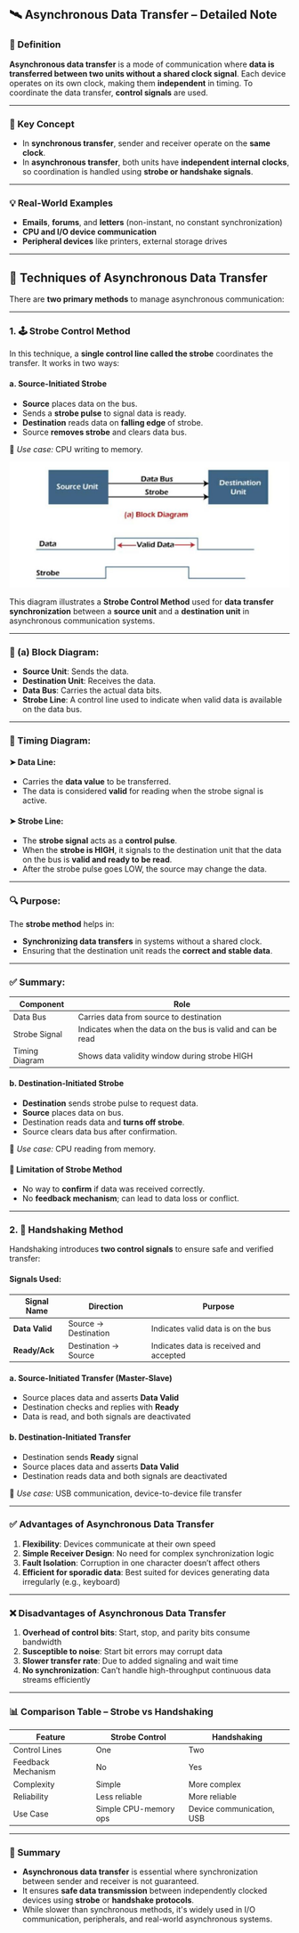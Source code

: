 

## 🛰️ Asynchronous Data Transfer – Detailed Note

### 📌 Definition

**Asynchronous data transfer** is a mode of communication where **data is transferred between two units without a shared clock signal**. Each device operates on its own clock, making them **independent** in timing. To coordinate the data transfer, **control signals** are used.

---

### 📖 Key Concept

* In **synchronous transfer**, sender and receiver operate on the **same clock**.
* In **asynchronous transfer**, both units have **independent internal clocks**, so coordination is handled using **strobe or handshake signals**.

---

### 💡 Real-World Examples

* **Emails**, **forums**, and **letters** (non-instant, no constant synchronization)
* **CPU and I/O device communication**
* **Peripheral devices** like printers, external storage drives

---

## 🧩 Techniques of Asynchronous Data Transfer

There are **two primary methods** to manage asynchronous communication:

---

### 1. 🕹️ Strobe Control Method

In this technique, a **single control line called the strobe** coordinates the transfer. It works in two ways:

#### a. Source-Initiated Strobe

* **Source** places data on the bus.
* Sends a **strobe pulse** to signal data is ready.
* **Destination** reads data on **falling edge** of strobe.
* Source **removes strobe** and clears data bus.

📌 *Use case:* CPU writing to memory.

![alt text](image-65.png)

This diagram illustrates a **Strobe Control Method** used for **data transfer synchronization** between a **source unit** and a **destination unit** in asynchronous communication systems.

---

### 🔹 (a) Block Diagram:

* **Source Unit**: Sends the data.
* **Destination Unit**: Receives the data.
* **Data Bus**: Carries the actual data bits.
* **Strobe Line**: A control line used to indicate when valid data is available on the data bus.

---

### 🔹 Timing Diagram:

#### ➤ **Data Line**:

* Carries the **data value** to be transferred.
* The data is considered **valid** for reading when the strobe signal is active.

#### ➤ **Strobe Line**:

* The **strobe signal** acts as a **control pulse**.
* When the **strobe is HIGH**, it signals to the destination unit that the data on the bus is **valid and ready to be read**.
* After the strobe pulse goes LOW, the source may change the data.

---

### 🔍 Purpose:

The **strobe method** helps in:

* **Synchronizing data transfers** in systems without a shared clock.
* Ensuring that the destination unit reads the **correct and stable data**.

---

### ✅ Summary:

| Component      | Role                                                        |
| -------------- | ----------------------------------------------------------- |
| Data Bus       | Carries data from source to destination                     |
| Strobe Signal  | Indicates when the data on the bus is valid and can be read |
| Timing Diagram | Shows data validity window during strobe HIGH               |





#### b. Destination-Initiated Strobe

* **Destination** sends strobe pulse to request data.
* **Source** places data on bus.
* Destination reads data and **turns off strobe**.
* Source clears data bus after confirmation.

📌 *Use case:* CPU reading from memory.

#### 🔁 Limitation of Strobe Method

* No way to **confirm** if data was received correctly.
* No **feedback mechanism**; can lead to data loss or conflict.

---

### 2. 🤝 Handshaking Method

Handshaking introduces **two control signals** to ensure safe and verified transfer:

#### Signals Used:

| Signal Name    | Direction            | Purpose                                 |
| -------------- | -------------------- | --------------------------------------- |
| **Data Valid** | Source → Destination | Indicates valid data is on the bus      |
| **Ready/Ack**  | Destination → Source | Indicates data is received and accepted |

#### a. Source-Initiated Transfer (Master-Slave)

* Source places data and asserts **Data Valid**
* Destination checks and replies with **Ready**
* Data is read, and both signals are deactivated

#### b. Destination-Initiated Transfer

* Destination sends **Ready** signal
* Source places data and asserts **Data Valid**
* Destination reads data and both signals are deactivated

📌 *Use case:* USB communication, device-to-device file transfer

---

### ✅ Advantages of Asynchronous Data Transfer

1. **Flexibility**: Devices communicate at their own speed
2. **Simple Receiver Design**: No need for complex synchronization logic
3. **Fault Isolation**: Corruption in one character doesn’t affect others
4. **Efficient for sporadic data**: Best suited for devices generating data irregularly (e.g., keyboard)

---

### ❌ Disadvantages of Asynchronous Data Transfer

1. **Overhead of control bits**: Start, stop, and parity bits consume bandwidth
2. **Susceptible to noise**: Start bit errors may corrupt data
3. **Slower transfer rate**: Due to added signaling and wait time
4. **No synchronization**: Can’t handle high-throughput continuous data streams efficiently

---

### 📊 Comparison Table – Strobe vs Handshaking

| Feature            | Strobe Control        | Handshaking               |
| ------------------ | --------------------- | ------------------------- |
| Control Lines      | One                   | Two                       |
| Feedback Mechanism | No                    | Yes                       |
| Complexity         | Simple                | More complex              |
| Reliability        | Less reliable         | More reliable             |
| Use Case           | Simple CPU-memory ops | Device communication, USB |

---

### 🔁 Summary

* **Asynchronous data transfer** is essential where synchronization between sender and receiver is not guaranteed.
* It ensures **safe data transmission** between independently clocked devices using **strobe** or **handshake protocols**.
* While slower than synchronous methods, it's widely used in I/O communication, peripherals, and real-world asynchronous systems.

